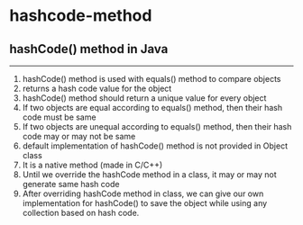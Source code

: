 # hashcode-method
## hashCode() method in Java
-----------------------------------------
1. hashCode() method is used with equals() method to compare objects
2. returns a hash code value for the object
3. hashCode() method should return a unique value for every object
4. If two objects are equal according to equals() method, then their hash code must be same
5. If two objects are unequal according to equals() method, then their hash code may or may not be same
6. default implementation of hashCode() method is not provided in Object class
7. It is a native method (made in C/C++)
8. Until we override the hashCode method in a class, it may or may not generate same hash code
9. After overriding hashCode method in class, we can give our own implementation for hashCode() to save the object while using any collection based on hash code.
